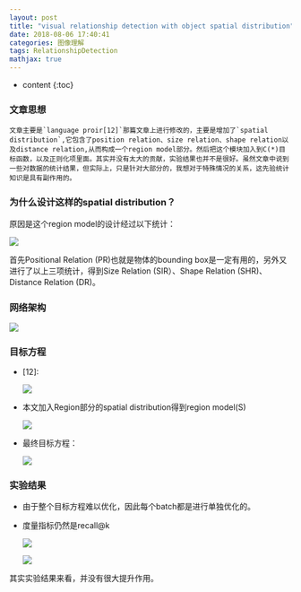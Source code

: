 ```yaml
---
layout: post
title: "visual relationship detection with object spatial distribution"
date: 2018-08-06 17:40:41
categories: 图像理解
tags: RelationshipDetection
mathjax: true
---
```


* content
{:toc}
### 文章思想

	文章主要是`language proir[12]`那篇文章上进行修改的，主要是增加了`spatial distribution`,它包含了position relation、size relation、shape relation以及distance relation,从而构成一个region model部分。然后把这个模块加入到C(*)目标函数，以及正则化项里面。其实并没有太大的贡献，实验结果也并不是很好。虽然文章中说到一些对数据的统计结果，但实际上，只是针对大部分的，我想对于特殊情况的关系，这先验统计知识是具有副作用的。



### 为什么设计这样的spatial distribution？

原因是这个region model的设计经过以下统计：

![](https://ws1.sinaimg.cn/large/005IsqTWly1fu104p7p01j30te09rq4m.jpg)

首先Positional Relation (PR)也就是物体的bounding box是一定有用的，另外又进行了以上三项统计，得到Size Relation (SIR）、Shape Relation (SHR)、Distance Relation (DR)。

### 网络架构

![](https://ws1.sinaimg.cn/large/005IsqTWly1fu10568a7fj30t40fq102.jpg)

### 目标方程

- [12]:

  ![](https://ws1.sinaimg.cn/large/005IsqTWly1fu1066qrnyj30dw04c0tg.jpg)

- 本文加入Region部分的spatial distribution得到region model(S)

  ![](https://ws1.sinaimg.cn/large/005IsqTWly1fu106j9241j30er01zdfw.jpg)

- 最终目标方程：

  ![](https://ws1.sinaimg.cn/large/005IsqTWly1fu106vqqogj30ei07xdgt.jpg)



### 实验结果 

- 由于整个目标方程难以优化，因此每个batch都是进行单独优化的。

- 度量指标仍然是recall@k

  ![](https://ws1.sinaimg.cn/large/005IsqTWly1fu10767rc8j30er07gab4.jpg)

  ![](https://ws1.sinaimg.cn/large/005IsqTWly1fu107ml705j30u807fmz9.jpg)

其实实验结果来看，并没有很大提升作用。